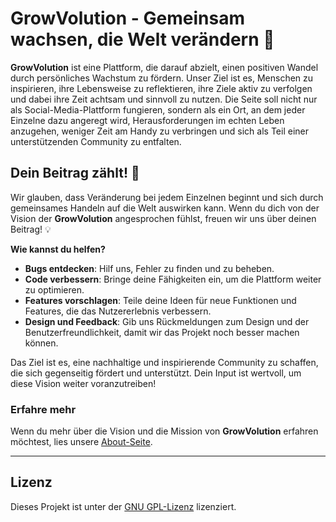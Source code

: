 # GrowVolution - Gemeinsam wachsen, die Welt verändern 🌱

**GrowVolution** ist eine Plattform, die darauf abzielt, einen positiven Wandel durch persönliches Wachstum zu fördern. Unser Ziel ist es, Menschen zu inspirieren, ihre Lebensweise zu reflektieren, ihre Ziele aktiv zu verfolgen und dabei ihre Zeit achtsam und sinnvoll zu nutzen. Die Seite soll nicht nur als Social-Media-Plattform fungieren, sondern als ein Ort, an dem jeder Einzelne dazu angeregt wird, Herausforderungen im echten Leben anzugehen, weniger Zeit am Handy zu verbringen und sich als Teil einer unterstützenden Community zu entfalten.

## Dein Beitrag zählt! 🤝

Wir glauben, dass Veränderung bei jedem Einzelnen beginnt und sich durch gemeinsames Handeln auf die Welt auswirken kann. Wenn du dich von der Vision der **GrowVolution** angesprochen fühlst, freuen wir uns über deinen Beitrag! 💡

**Wie kannst du helfen?**
- **Bugs entdecken**: Hilf uns, Fehler zu finden und zu beheben.
- **Code verbessern**: Bringe deine Fähigkeiten ein, um die Plattform weiter zu optimieren.
- **Features vorschlagen**: Teile deine Ideen für neue Funktionen und Features, die das Nutzererlebnis verbessern.
- **Design und Feedback**: Gib uns Rückmeldungen zum Design und der Benutzerfreundlichkeit, damit wir das Projekt noch besser machen können.

Das Ziel ist es, eine nachhaltige und inspirierende Community zu schaffen, die sich gegenseitig fördert und unterstützt. Dein Input ist wertvoll, um diese Vision weiter voranzutreiben!

### Erfahre mehr
Wenn du mehr über die Vision und die Mission von **GrowVolution** erfahren möchtest, lies unsere [About-Seite](https://growvolution.org/about).

---

## Lizenz
Dieses Projekt ist unter der [GNU GPL-Lizenz](LICENSE) lizenziert.
